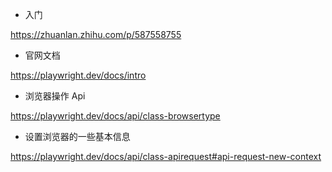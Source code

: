 -   入门

https://zhuanlan.zhihu.com/p/587558755

-   官网文档

https://playwright.dev/docs/intro

-   浏览器操作 Api

https://playwright.dev/docs/api/class-browsertype

-   设置浏览器的一些基本信息

https://playwright.dev/docs/api/class-apirequest#api-request-new-context

